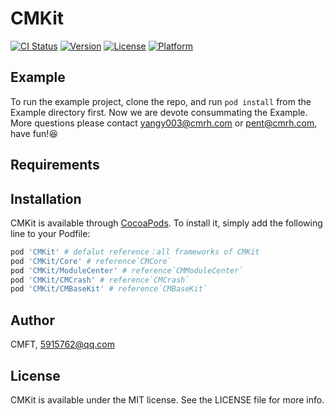 # CMKit

[![CI Status](https://img.shields.io/travis/ggyy0515/CMKit.svg?style=flat)](https://travis-ci.org/ggyy0515/CMKit)
[![Version](https://img.shields.io/cocoapods/v/CMKit.svg?style=flat)](https://cocoapods.org/pods/CMKit)
[![License](https://img.shields.io/cocoapods/l/CMKit.svg?style=flat)](https://cocoapods.org/pods/CMKit)
[![Platform](https://img.shields.io/cocoapods/p/CMKit.svg?style=flat)](https://cocoapods.org/pods/CMKit)

## Example

To run the example project, clone the repo, and run `pod install` from the Example directory first.
Now we are devote consummating the Example. 
More questions please contact yangy003@cmrh.com or pent@cmrh.com, have fun!😆

## Requirements

## Installation

CMKit is available through [CocoaPods](https://cocoapods.org). To install
it, simply add the following line to your Podfile:

```ruby
pod 'CMKit' # defalut reference：all frameworks of CMKit
pod 'CMKit/Core' # reference`CMCore`
pod 'CMKit/ModuleCenter' # reference`CMModuleCenter`
pod 'CMKit/CMCrash' # reference`CMCrash`
pod 'CMKit/CMBaseKit' # reference`CMBaseKit`
```

## Author

CMFT, 5915762@qq.com

## License

CMKit is available under the MIT license. See the LICENSE file for more info.
